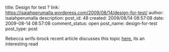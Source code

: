 title: Design for test ?
link: https://isaiahperumalla.wordpress.com/2009/08/14/design-for-test/
author: isaiahperumalla
description: 
post_id: 48
created: 2009/08/14 08:57:08
date: 2009-08-14 08:57:08
comment_status: open
post_name: design-for-test
post_type: post



Rebecca wrifs-brock recent article discusses this topic [here.](http://www.wirfs-brock.com/PDFs/DesignForTest.pdf) its an interesting read